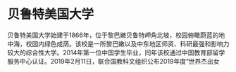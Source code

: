 # 贝鲁特美国大学

贝鲁特美国大学始建于1866年，位于黎巴嫩贝鲁特岬角北坡，校园俯瞰蔚蓝的地中海，校园内绿色成荫。该校是一所黎巴嫩以及中东地区师资、科研最强和影响力较大的综合性大学。2014年第一位中国学生毕业，同年该校通过中国教育部留学服务中心认证。2019年2月11日，联合国教科文组织公布2019年度“世界杰出女